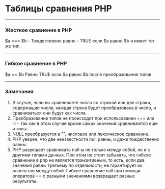 # Таблицы сравнения PHP

---

### Жесткое сравнение в PHP

$a === $b - Тождественно равно - TRUE если $a равно $b и имеет тот же тип.

---

### Гибкое сравнение в PHP

$a == $b	Равно	TRUE если $a равно $b после преобразования типов.

---

### Замечания

1. В случае, если вы сравниваете число со строкой или две строки, содержащие числа, каждая строка будет преобразована в число, и сравниваться они будут как числа.
2. Преобразование типов не происходит при использовании === или !== так как в этом случае кроме самих значений сравниваются еще и типы.
3. NULL преобразуется в "", числовое или лексическое сравнение.
4. PHP уверен, что две неизвестности null равны, и даже тождественно равны.
5. PHP разрешает сравнивать null-ы не только между собой, но и с другими типами данных. При этом не стоит забывать, что гибкое сравнение в php не является транзитивным, то есть, если два значения равны третьему по отдельности, не гарантирует их равенство между собой. Гибкое сравнение null при помощи оператора == с разными значениями возвращает разные результаты.

